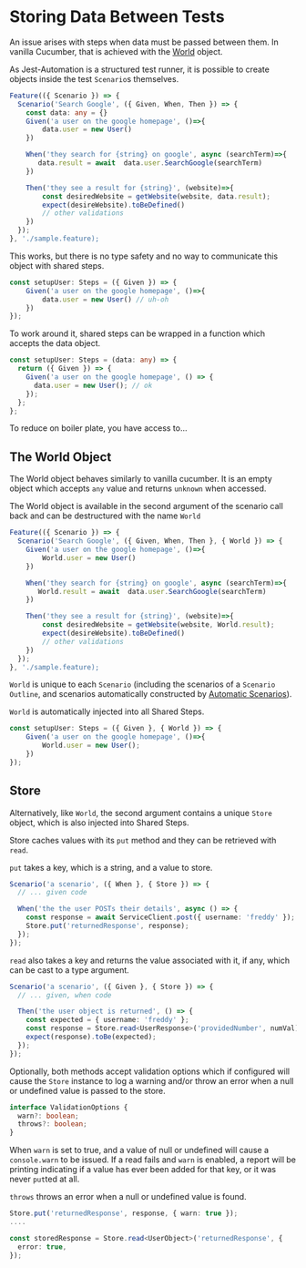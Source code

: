 # Storing Data Between Tests

An issue arises with steps when data must be passed between them. In vanilla Cucumber, that is achieved with the [World](https://github.com/cucumber/cucumber-js/blob/main/docs/support_files/world.md) object.

As Jest-Automation is a structured test runner, it is possible to create objects inside the test `Scenario`s themselves.

```ts title='Using a plain object'
Feature(({ Scenario }) => {
  Scenario('Search Google', ({ Given, When, Then }) => {
    const data: any = {}
    Given('a user on the google homepage', ()=>{
        data.user = new User()
    })

    When('they search for {string} on google', async (searchTerm)=>{
       data.result = await  data.user.SearchGoogle(searchTerm)
    })

    Then('they see a result for {string}', (website)=>{
        const desiredWebsite = getWebsite(website, data.result);
        expect(desireWebsite).toBeDefined()
        // other validations
    })
  });
}, './sample.feature);
```

This works, but there is no type safety and no way to communicate this object with shared steps.

```ts title='share-steps.ts'
const setupUser: Steps = ({ Given }) => {
    Given('a user on the google homepage', ()=>{
        data.user = new User() // uh-oh
    })
});
```

To work around it, shared steps can be wrapped
in a function which accepts the data object.

```ts title='share-steps.ts'
const setupUser: Steps = (data: any) => {
  return ({ Given }) => {
    Given('a user on the google homepage', () => {
      data.user = new User(); // ok
    });
  };
};
```

To reduce on boiler plate, you have access to...

## The World Object

The World object behaves similarly to vanilla cucumber. It is an empty object which accepts `any` value and returns `unknown` when accessed.

The World object is available in the second argument of the scenario
call back and can be destructured with the name `World`

```ts title="World Object
Feature(({ Scenario }) => {
  Scenario('Search Google', ({ Given, When, Then }, { World }) => {
    Given('a user on the google homepage', ()=>{
        World.user = new User()
    })

    When('they search for {string} on google', async (searchTerm)=>{
       World.result = await  data.user.SearchGoogle(searchTerm)
    })

    Then('they see a result for {string}', (website)=>{
        const desiredWebsite = getWebsite(website, World.result);
        expect(desireWebsite).toBeDefined()
        // other validations
    })
  });
}, './sample.feature);
```

`World` is unique to each `Scenario` (including the scenarios of a `Scenario Outline`, and scenarios automatically constructed by [Automatic Scenarios](2_all-steps.md)).

`World` is automatically injected into all Shared Steps.

```ts title='share-steps.ts'
const setupUser: Steps = ({ Given }, { World }) => {
    Given('a user on the google homepage', ()=>{
        World.user = new User();
    })
});
```

## Store

Alternatively, like `World`, the second argument contains a unique `Store` object, which is also injected into Shared Steps.

Store caches values with its `put` method and they can be retrieved with `read`.

`put` takes a key, which is a string, and a value to store.

```ts title='put'
Scenario('a scenario', ({ When }, { Store }) => {
  // ... given code

  When('the the user POSTs their details', async () => {
    const response = await ServiceClient.post({ username: 'freddy' });
    Store.put('returnedResponse', response);
  });
});
```

`read` also takes a key and returns the value associated with it, if any, which can be cast to a type argument.

```ts title'read'
Scenario('a scenario', ({ Given }, { Store }) => {
  // ... given, when code

  Then('the user object is returned', () => {
    const expected = { username: 'freddy' };
    const response = Store.read<UserResponse>('providedNumber', numVal);
    expect(response).toBe(expected);
  });
});
```

Optionally, both methods accept validation options which if configured
will cause the `Store` instance to log a warning and/or throw an error
when a null or undefined value is passed to the store.

```ts
interface ValidationOptions {
  warn?: boolean;
  throws?: boolean;
}
```

When `warn` is set to true, and a value of null or undefined will cause a `console.warn` to be issued. If a read fails and `warn` is enabled, a report will be printing indicating if a value has ever been added for that key, or it was never `put`ted at all.

`throws` throws an error when a null or undefined value is found.

```ts
Store.put('returnedResponse', response, { warn: true });
....

const storedResponse = Store.read<UserObject>('returnedResponse', {
  error: true,
});
```
